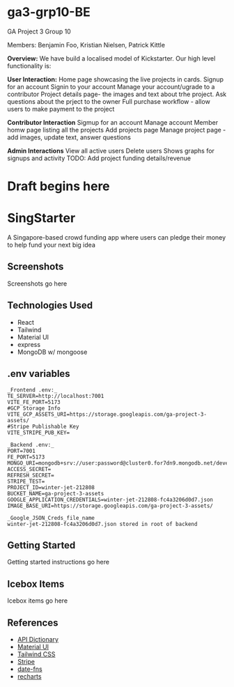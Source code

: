 # ga3-grp10-BE

GA Project 3 Group 10

Members: Benjamin Foo, Kristian Nielsen, Patrick Kittle

**Overview:**
We have build a localised model of Kickstarter. Our high level functionality is:

**User Interaction:**
Home page showcasing the live projects in cards.
Signup for an account
Signin to your account
Manage your account/ugrade to a contributor
Project details page- the images and text about trhe project.
Ask questions about the prject to the owner
Full purchase workflow - allow users to make payment to the project

**Contributor Interaction**
Sigmup for an account
Manage account 
Member homw page listing all the projects 
Add projects page
Manage project page - add images, update text, answer questions


**Admin Interactions**
View all active users
Delete users
Shows graphs for signups and activity
TODO: Add project funding details/revenue

# Draft begins here

# SingStarter 

A Singapore-based crowd funding app where users can pledge their money to help fund your next big idea

## Screenshots
Screenshots go here

## Technologies Used
- React
- Tailwind
- Material UI
- express
- MongoDB w/ mongoose

## .env variables
```
_Frontend .env:_
TE_SERVER=http://localhost:7001
VITE_FE_PORT=5173
#GCP Storage Info
VITE_GCP_ASSETS_URI=https://storage.googleapis.com/ga-project-3-assets/
#Stripe Publishable Key
VITE_STRIPE_PUB_KEY=

_Backend .env:_
PORT=7001
FE_PORT=5173
MONGO_URI=mongodb+srv://user:password@cluster0.for7dn9.mongodb.net/development
ACCESS_SECRET=
REFRESH_SECRET=
STRIPE_TEST=
PROJECT_ID=winter-jet-212808
BUCKET_NAME=ga-project-3-assets
GOOGLE_APPLICATION_CREDENTIALS=winter-jet-212808-fc4a3206d0d7.json
IMAGE_BASE_URI=https://storage.googleapis.com/ga-project-3-assets/

_Google_JSON_Creds_file_name
winter-jet-212808-fc4a3206d0d7.json stored in root of backend
```

## Getting Started
Getting started instructions go here

## Icebox Items
Icebox items go here

## References
- [API Dictionary](https://docs.google.com/spreadsheets/d/1wfkbw6tjOfWev1ZcPoxbaVDZ3InfBr3GgQTUlA75zVo/edit#gid=833770197)   
- [Material UI](https://mui.com/material-ui/getting-started/)
- [Tailwind CSS](https://tailwindcss.com/docs/installation)
- [Stripe](https://docs.stripe.com/)
- [date-fns](https://date-fns.org/v3.6.0/docs/format)
- [recharts](https://recharts.org/en-US/)
